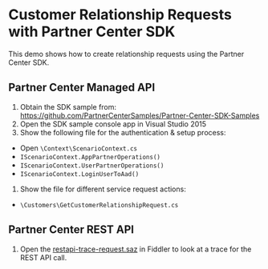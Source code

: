 # Customer Relationship Requests with Partner Center SDK

This demo shows how to create relationship requests using the Partner Center SDK.

## Partner Center Managed API

1. Obtain the SDK sample from: https://github.com/PartnerCenterSamples/Partner-Center-SDK-Samples
1. Open the SDK sample console app in Visual Studio 2015
1. Show the following file for the authentication & setup process:
  - Open `\Context\ScenarioContext.cs`
  - `IScenarioContext.AppPartnerOperations()`
  - `IScenarioContext.UserPartnerOperations()`
  - `IScenarioContext.LoginUserToAad()`
1. Show the file for different service request actions:
  - `\Customers\GetCustomerRelationshipRequest.cs`

## Partner Center REST API

1. Open the [restapi-trace-request.saz](restapi-trace-request.saz) in Fiddler to look at a trace for the REST API call.
